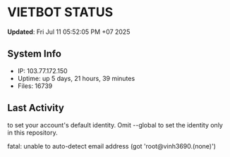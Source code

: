 # VIETBOT STATUS
**Updated**: Fri Jul 11 05:52:05 PM +07 2025

## System Info
- IP: 103.77.172.150
- Uptime: up 5 days, 21 hours, 39 minutes
- Files: 16739

## Last Activity

to set your account's default identity.
Omit --global to set the identity only in this repository.

fatal: unable to auto-detect email address (got 'root@vinh3690.(none)')

